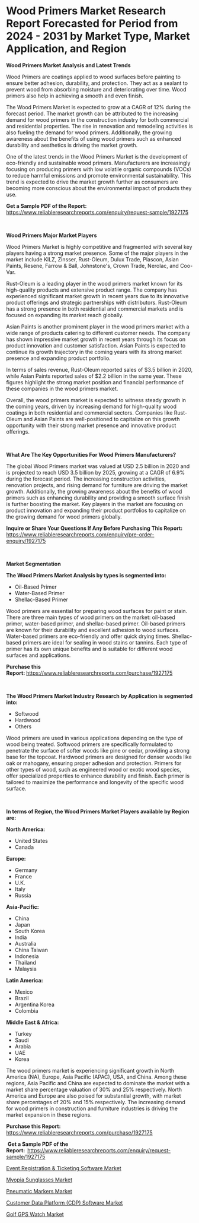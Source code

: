 <p><h1>Wood Primers Market Research Report Forecasted for Period from 2024 -  2031 by Market Type, Market Application, and Region</h1></p><p><strong>Wood Primers Market Analysis and Latest Trends</strong></p>
<p><p>Wood Primers are coatings applied to wood surfaces before painting to ensure better adhesion, durability, and protection. They act as a sealant to prevent wood from absorbing moisture and deteriorating over time. Wood primers also help in achieving a smooth and even finish.</p><p>The Wood Primers Market is expected to grow at a CAGR of 12% during the forecast period. The market growth can be attributed to the increasing demand for wood primers in the construction industry for both commercial and residential properties. The rise in renovation and remodeling activities is also fueling the demand for wood primers. Additionally, the growing awareness about the benefits of using wood primers such as enhanced durability and aesthetics is driving the market growth.</p><p>One of the latest trends in the Wood Primers Market is the development of eco-friendly and sustainable wood primers. Manufacturers are increasingly focusing on producing primers with low volatile organic compounds (VOCs) to reduce harmful emissions and promote environmental sustainability. This trend is expected to drive the market growth further as consumers are becoming more conscious about the environmental impact of products they use.</p></p>
<p><strong>Get a Sample PDF of the Report:&nbsp;</strong> <a href="https://www.reliableresearchreports.com/enquiry/request-sample/1927175">https://www.reliableresearchreports.com/enquiry/request-sample/1927175</a></p>
<p>&nbsp;</p>
<p><strong>Wood Primers Major Market Players</strong></p>
<p><p>Wood Primers Market is highly competitive and fragmented with several key players having a strong market presence. Some of the major players in the market include KILZ, Zinsser, Rust-Oleum, Dulux Trade, Plascon, Asian Paints, Resene, Farrow & Ball, Johnstone's, Crown Trade, Nerolac, and Coo-Var.</p><p>Rust-Oleum is a leading player in the wood primers market known for its high-quality products and extensive product range. The company has experienced significant market growth in recent years due to its innovative product offerings and strategic partnerships with distributors. Rust-Oleum has a strong presence in both residential and commercial markets and is focused on expanding its market reach globally.</p><p>Asian Paints is another prominent player in the wood primers market with a wide range of products catering to different customer needs. The company has shown impressive market growth in recent years through its focus on product innovation and customer satisfaction. Asian Paints is expected to continue its growth trajectory in the coming years with its strong market presence and expanding product portfolio.</p><p>In terms of sales revenue, Rust-Oleum reported sales of $3.5 billion in 2020, while Asian Paints reported sales of $2.2 billion in the same year. These figures highlight the strong market position and financial performance of these companies in the wood primers market.</p><p>Overall, the wood primers market is expected to witness steady growth in the coming years, driven by increasing demand for high-quality wood coatings in both residential and commercial sectors. Companies like Rust-Oleum and Asian Paints are well-positioned to capitalize on this growth opportunity with their strong market presence and innovative product offerings.</p></p>
<p>&nbsp;</p>
<p><strong>What Are The Key Opportunities For Wood Primers Manufacturers?</strong></p>
<p><p>The global Wood Primers market was valued at USD 2.5 billion in 2020 and is projected to reach USD 3.5 billion by 2025, growing at a CAGR of 6.9% during the forecast period. The increasing construction activities, renovation projects, and rising demand for furniture are driving the market growth. Additionally, the growing awareness about the benefits of wood primers such as enhancing durability and providing a smooth surface finish is further boosting the market. Key players in the market are focusing on product innovation and expanding their product portfolios to capitalize on the growing demand for wood primers globally.</p></p>
<p><strong>Inquire or Share Your Questions If Any Before Purchasing This Report:</strong> <a href="https://www.reliableresearchreports.com/enquiry/pre-order-enquiry/1927175">https://www.reliableresearchreports.com/enquiry/pre-order-enquiry/1927175</a></p>
<p>&nbsp;</p>
<p><strong>Market Segmentation</strong></p>
<p><strong>The Wood Primers Market Analysis by types is segmented into:</strong></p>
<p><ul><li>Oil-Based Primer</li><li>Water-Based Primer</li><li>Shellac-Based Primer</li></ul></p>
<p><p>Wood primers are essential for preparing wood surfaces for paint or stain. There are three main types of wood primers on the market: oil-based primer, water-based primer, and shellac-based primer. Oil-based primers are known for their durability and excellent adhesion to wood surfaces. Water-based primers are eco-friendly and offer quick drying times. Shellac-based primers are ideal for sealing in wood stains or tannins. Each type of primer has its own unique benefits and is suitable for different wood surfaces and applications.</p></p>
<p><strong>Purchase this Report:&nbsp;</strong><a href="https://www.reliableresearchreports.com/purchase/1927175">https://www.reliableresearchreports.com/purchase/1927175</a></p>
<p>&nbsp;</p>
<p><strong>The Wood Primers Market Industry Research by Application is segmented into:</strong></p>
<p><ul><li>Softwood</li><li>Hardwood</li><li>Others</li></ul></p>
<p><p>Wood primers are used in various applications depending on the type of wood being treated. Softwood primers are specifically formulated to penetrate the surface of softer woods like pine or cedar, providing a strong base for the topcoat. Hardwood primers are designed for denser woods like oak or mahogany, ensuring proper adhesion and protection. Primers for other types of wood, such as engineered wood or exotic wood species, offer specialized properties to enhance durability and finish. Each primer is tailored to maximize the performance and longevity of the specific wood surface.</p></p>
<p>&nbsp;</p>
<p><strong>In terms of Region, the Wood Primers Market Players available by Region are:</strong></p>
<p>
    <p> <strong> North America: </strong>
        <ul>
            <li>United States</li>
            <li>Canada</li>
        </ul>
        </p> 
    <p> <strong> Europe: </strong>
        <ul>
            <li>Germany</li>
            <li>France</li>
            <li>U.K.</li>
            <li>Italy</li>
            <li>Russia</li>
        </ul>
        </p> 
    <p> <strong> Asia-Pacific: </strong>
        <ul>
            <li>China</li>
            <li>Japan</li>
            <li>South Korea</li>
            <li>India</li>
            <li>Australia</li>
            <li>China Taiwan</li>
            <li>Indonesia</li>
            <li>Thailand</li>
            <li>Malaysia</li>
        </ul>
        </p> 
    <p> <strong> Latin America: </strong>
        <ul>
            <li>Mexico</li>
            <li>Brazil</li>
            <li>Argentina Korea</li>
            <li>Colombia</li>
        </ul>
        </p> 
    <p> <strong> Middle East & Africa: </strong>
        <ul>
            <li>Turkey</li>
            <li>Saudi</li>
            <li>Arabia</li>
            <li>UAE</li>
            <li>Korea</li>
        </ul>
    </p>
    </p>
<p><p>The wood primers market is experiencing significant growth in North America (NA), Europe, Asia Pacific (APAC), USA, and China. Among these regions, Asia Pacific and China are expected to dominate the market with a market share percentage valuation of 30% and 25% respectively. North America and Europe are also poised for substantial growth, with market share percentages of 20% and 15% respectively. The increasing demand for wood primers in construction and furniture industries is driving the market expansion in these regions.</p></p>
<p><strong>Purchase this Report: </strong><a href="https://www.reliableresearchreports.com/purchase/1927175">https://www.reliableresearchreports.com/purchase/1927175</a></p>
<p>&nbsp;<strong>Get a Sample PDF of the Report:&nbsp;&nbsp;</strong><a href="https://www.reliableresearchreports.com/enquiry/request-sample/1927175">https://www.reliableresearchreports.com/enquiry/request-sample/1927175</a></p>
<p><strong></strong></p>
<p><p><a href="https://fearless-okapi-6c8.notion.site/Event-Registration-Ticketing-Software-Market-Centers-on-Aspects-such-as-Market-Growth-Market-Shar-dfac518a906f4491aa5086feff33e4d5">Event Registration & Ticketing Software Market</a></p><p><a href="https://view.publitas.com/reportprime-1/myopia-sunglasses-market-size-and-growth-market-segmentation-regional-and-country-breakdowns-and-market-trends-for-period-from-2024-2031/">Myopia Sunglasses Market</a></p><p><a href="https://scarlet-rocket-c63.notion.site/Pneumatic-Markers-Market-with-the-goal-of-estimating-the-market-size-and-future-growth-potential-of--b5a50da0048444398cfe2e1bd1ee1de9">Pneumatic Markers Market</a></p><p><a href="https://zircon-bluebell-299.notion.site/Customer-Data-Platform-CDP-Software-Market-Dynamics-2024-2031-Also-about-Its-Market-Trends-Proje-13e8cb74ed9a4fabb6f0a40bc25849af">Customer Data Platform (CDP) Software Market</a></p><p><a href="https://view.publitas.com/reportprime-1/golf-gps-watch-market-size-growth-outlook-from-2024-to-2031-projecting-at-markets-trends-analysis-by-application-regional-outlook-and-revenue/">Golf GPS Watch Market</a></p></p>